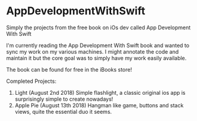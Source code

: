 # AppDevelopmentWithSwift
Simply the projects from the free book on iOs dev called App Development With Swift

I'm currently reading the App Development With Swift book and wanted to sync my work on my various machines.
I might annotate the code and maintain it but the core goal was to simply have my work easily available.

The book can be found for free in the iBooks store!

Completed Projects:
1.  Light (August 2nd 2018)
    Simple flashlight, a classic original ios app is surprisingly simple to create nowadays!
2.  Apple Pie (August 13th 2018)
    Hangman like game, buttons and stack views, quite the essential duo it seems.
